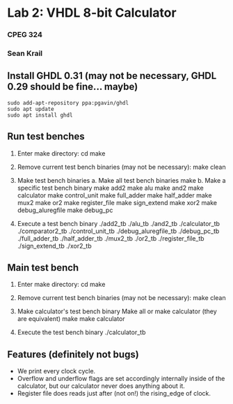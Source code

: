 # Lab 2: VHDL 8-bit Calculator
###  CPEG 324
###    Sean Krail


## Install GHDL 0.31 (may not be necessary, GHDL 0.29 should be fine... maybe)
	sudo add-apt-repository ppa:pgavin/ghdl
	sudo apt update
	sudo apt install ghdl

## Run test benches
1. Enter make directory:
		cd make

2. Remove current test bench binaries (may not be necessary):
		make clean

3. Make test bench binaries
	a. Make all test bench binaries
		make
	b. Make a specific test bench binary
		make add2
		make alu
		make and2
		make calculator
		make control\_unit
		make full\_adder
		make half\_adder
		make mux2
		make or2
		make register\_file
		make sign\_extend
		make xor2
		make debug\_aluregfile
		make debug\_pc

4. Execute a test bench binary
		./add2\_tb
		./alu\_tb
		./and2\_tb
		./calculator\_tb
		./comparator2\_tb
		./control\_unit\_tb
		./debug\_aluregfile\_tb
		./debug\_pc\_tb
		./full\_adder\_tb
		./half\_adder\_tb
		./mux2\_tb
		./or2\_tb
		./register\_file\_tb
		./sign\_extend\_tb
		./xor2\_tb

## Main test bench
1. Enter make directory:
		cd make

2. Remove current test bench binaries (may not be necessary):
		make clean

3. Make calculator's test bench binary
  Make all or make calculator (they are equivalent)
		make
		make calculator

4. Execute the test bench binary
		./calculator\_tb

## Features (definitely not bugs)
- We print every clock cycle.
- Overflow and underflow flags are set accordingly internally
  inside of the calculator, but our calculator never does anything about it.
- Register file does reads just after (not on!) the rising_edge of clock.
